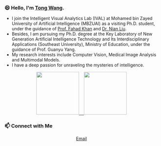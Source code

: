 <!--
**wangtong627/wangtong627** is a ✨ _special_ ✨ repository because its `README.md` (this file) appears on your GitHub profile.

Here are some ideas to get you started:

- 🔭 I’m currently working on ...
- 🌱 I’m currently learning ...
- 👯 I’m looking to collaborate on ...
- 🤔 I’m looking for help with ...
- 💬 Ask me about ...
- 📫 How to reach me: ...
- 😄 Pronouns: ...
- ⚡ Fun fact: ...
-->
### 😄 Hello, I'm [Tong Wang](https://wangtong627.github.io/). 

- I join the Intelligent Visual Analytics Lab (IVAL) at Mohamed bin Zayed University of Artificial Intelligence (MBZUAI) as a visiting Ph.D. student, under the guidance of [Prof. Fahad Khan](https://sites.google.com/view/fahadkhans) and [Dr. Nian Liu](https://sites.google.com/site/liunian228/). 
- Besides, I am pursuing my Ph.D. degree at the Key Laboratory of New Generation Artificial Intelligence Technology and Its Interdisciplinary Applications (Southeast University), Ministry of Education, under the guidance of Prof. Guanyu Yang.  
- My research interests include Computer Vision, Medical Image Analysis and Multimodal Models.
- I have a deep passion for unraveling the mysteries of intelligence.

<p align="center">
<a href="https://github.com/wangtong627">
  <img height="140em" src="https://github-readme-stats-eight-theta.vercel.app/api?username=wangtong627&show_icons=true&theme=vue-dark&include_all_commits=true&count_private=true"/>
  &nbsp;&nbsp;
  <img height="140em" src="https://github-readme-stats-eight-theta.vercel.app/api/top-langs/?username=wangtong627&layout=compact&langs_count=8&theme=vue-dark"/>
</a>
</p>

### 📫 Connect with Me 

<p align="center">
  <a href="mailto:tongwangnj@qq.com">Email</a>
</p>
